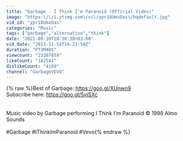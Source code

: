 ```yaml
---
title: "Garbage - I Think I'm Paranoid (Official Video)"
image: "https:\/\/i.ytimg.com\/vi\/ypr18UmxOas\/hqdefault.jpg"
vid_id: "ypr18UmxOas"
categories: "Music"
tags: ["garbage","alternative","think"]
date: "2021-09-10T18:30:38+03:00"
vid_date: "2013-11-14T16:21:58Z"
duration: "PT3M40S"
viewcount: "23387859"
likeCount: "182541"
dislikeCount: "4189"
channel: "GarbageVEVO"
---
```

{% raw %}Best of Garbage: <a rel="nofollow" target="blank" href="https://goo.gl/XUnwo9">https://goo.gl/XUnwo9</a><br />Subscribe here: <a rel="nofollow" target="blank" href="https://goo.gl/5vjSXc">https://goo.gl/5vjSXc</a><br /><br /><br />Music video by Garbage performing I Think I'm Paranoid © 1998 Almo Sounds<br /><br />#Garbage #IThinkImParanoid #Vevo{% endraw %}
